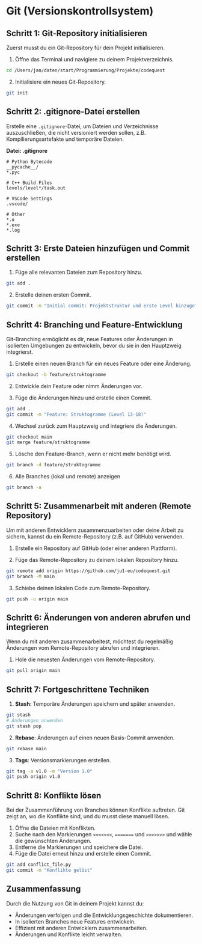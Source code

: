 # Git (Versionskontrollsystem)

## Schritt 1: Git-Repository initialisieren

Zuerst musst du ein Git-Repository für dein Projekt initialisieren.

1. Öffne das Terminal und navigiere zu deinem Projektverzeichnis.

```sh
cd /Users/jan/daten/start/Programmierung/Projekte/codequest
```

2. Initialisiere ein neues Git-Repository.

```sh
git init
```

## Schritt 2: .gitignore-Datei erstellen

Erstelle eine `.gitignore`-Datei, um Dateien und Verzeichnisse auszuschließen, die nicht versioniert werden sollen, z.B. Kompilierungsartefakte und temporäre Dateien.

**Datei: .gitignore**

```plaintext
# Python Bytecode
__pycache__/
*.pyc

# C++ Build Files
levels/level*/task.out

# VSCode Settings
.vscode/

# Other
*.o
*.exe
*.log
```

## Schritt 3: Erste Dateien hinzufügen und Commit erstellen

1. Füge alle relevanten Dateien zum Repository hinzu.

```sh
git add .
```

2. Erstelle deinen ersten Commit.

```sh
git commit -m "Initial commit: Projektstruktur und erste Level hinzugefügt"
```

## Schritt 4: Branching und Feature-Entwicklung

Git-Branching ermöglicht es dir, neue Features oder Änderungen in isolierten Umgebungen zu entwickeln, bevor du sie in den Hauptzweig integrierst.

1. Erstelle einen neuen Branch für ein neues Feature oder eine Änderung.

```sh
git checkout -b feature/struktogramme
```

2. Entwickle dein Feature oder nimm Änderungen vor.

3. Füge die Änderungen hinzu und erstelle einen Commit.

```sh
git add .
git commit -m "Feature: Struktogramme (Level 13-18)"
```

4. Wechsel zurück zum Hauptzweig und integriere die Änderungen.

```sh
git checkout main
git merge feature/struktogramme
```

5. Lösche den Feature-Branch, wenn er nicht mehr benötigt wird.

```sh
git branch -d feature/struktogramme
```

6. Alle Branches (lokal und remote) anzeigen

```sh
git branch -a
```

## Schritt 5: Zusammenarbeit mit anderen (Remote Repository)

Um mit anderen Entwicklern zusammenzuarbeiten oder deine Arbeit zu sichern, kannst du ein Remote-Repository (z.B. auf GitHub) verwenden.

1. Erstelle ein Repository auf GitHub (oder einer anderen Plattform).

2. Füge das Remote-Repository zu deinem lokalen Repository hinzu.

```sh
git remote add origin https://github.com/ju1-eu/codequest.git
git branch -M main
```

3. Schiebe deinen lokalen Code zum Remote-Repository.

```sh
git push -u origin main
```

## Schritt 6: Änderungen von anderen abrufen und integrieren

Wenn du mit anderen zusammenarbeitest, möchtest du regelmäßig Änderungen vom Remote-Repository abrufen und integrieren.

1. Hole die neuesten Änderungen vom Remote-Repository.

```sh
git pull origin main
```

## Schritt 7: Fortgeschrittene Techniken

1. **Stash**: Temporäre Änderungen speichern und später anwenden.

```sh
git stash
# Änderungen anwenden
git stash pop
```

2. **Rebase**: Änderungen auf einen neuen Basis-Commit anwenden.

```sh
git rebase main
```

3. **Tags**: Versionsmarkierungen erstellen.

```sh
git tag -a v1.0 -m "Version 1.0"
git push origin v1.0
```

## Schritt 8: Konflikte lösen

Bei der Zusammenführung von Branches können Konflikte auftreten. Git zeigt an, wo die Konflikte sind, und du musst diese manuell lösen.

1. Öffne die Dateien mit Konflikten.
2. Suche nach den Markierungen `<<<<<<<`, `=======` und `>>>>>>>` und wähle die gewünschten Änderungen.
3. Entferne die Markierungen und speichere die Datei.
4. Füge die Datei erneut hinzu und erstelle einen Commit.

```sh
git add conflict_file.py
git commit -m "Konflikte gelöst"
```

## Zusammenfassung

Durch die Nutzung von Git in deinem Projekt kannst du:

- Änderungen verfolgen und die Entwicklungsgeschichte dokumentieren.
- In isolierten Branches neue Features entwickeln.
- Effizient mit anderen Entwicklern zusammenarbeiten.
- Änderungen und Konflikte leicht verwalten.

